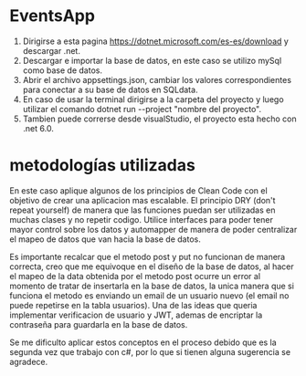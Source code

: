 # EventsApp

1. Dirigirse a esta pagina https://dotnet.microsoft.com/es-es/download y descargar .net.
2. Descargar e importar la base de datos, en este caso se utilizo mySql como base de datos.
3. Abrir el archivo appsettings.json, cambiar los valores correspondientes para conectar a su base de datos en SQLdata.
4. En caso de usar la terminal dirigirse a la carpeta del proyecto y luego utilizar el comando dotnet run --project "nombre del proyecto".
5. Tambien puede correrse desde visualStudio, el proyecto esta hecho con .net 6.0.


# metodologías utilizadas
En este caso aplique algunos de los principios de Clean Code con el objetivo de crear una aplicacion mas escalable.
El principio DRY (don't repeat yourself) de manera que las funciones puedan ser utilizadas en muchas clases y no repetir codigo.
Utilice interfaces para poder tener mayor control sobre los datos y automapper de manera de poder centralizar el mapeo de datos que van hacia la base de datos.

Es importante recalcar que el metodo post y put no funcionan de manera correcta, creo que me equivoque en el diseño de la base de datos, al hacer el mapeo de la data obtenida por el metodo post ocurre un error al momento de tratar de insertarla en la base de datos, la unica manera que si funciona el metodo es enviando un email de un usuario nuevo (el email no puede repetirse en la tabla usuarios). Una de las ideas que queria implementar verificacion de usuario y JWT, ademas de encriptar la contraseña para guardarla en la base de datos.

Se me dificulto aplicar estos conceptos en el proceso debido que es la segunda vez que trabajo con c#, por lo que si tienen alguna sugerencia se agradece.
